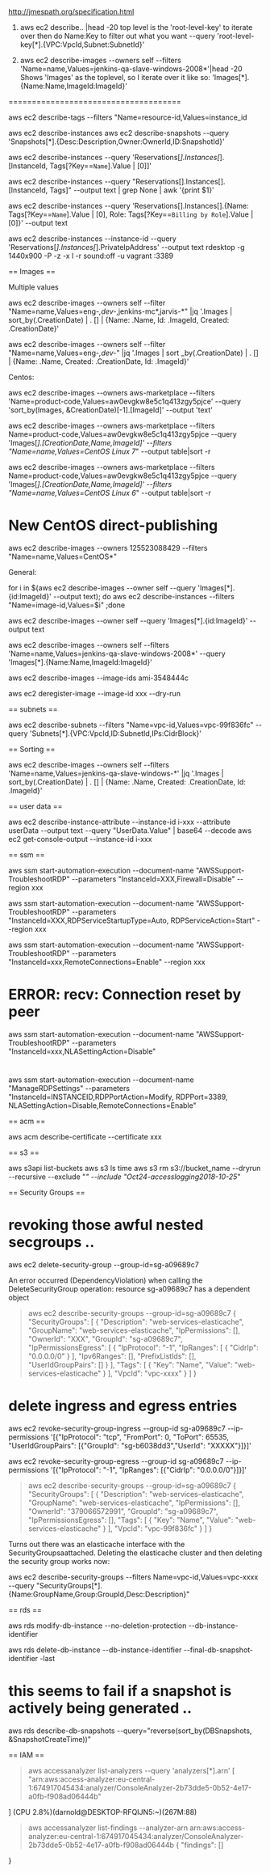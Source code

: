 http://jmespath.org/specification.html

1. aws ec2 describe.. |head -20
	top level is the 'root-level-key' to iterate over
	then do Name:Key to filter out what you want
	--query 'root-level-key[*].{VPC:VpcId,Subnet:SubnetId}'

2. aws ec2 describe-images --owners self --filters 'Name=name,Values=jenkins-qa-slave-windows-2008*'|head -20
Shows 'Images' as the toplevel, so I iterate over it like so:
'Images[*].{Name:Name,ImageId:ImageId}'

=====================================

aws ec2 describe-tags --filters "Name=resource-id,Values=instance_id

aws ec2 describe-instances
aws ec2 describe-snapshots --query 'Snapshots[*].{Desc:Description,Owner:OwnerId,ID:SnapshotId}'

aws ec2 describe-instances --query 'Reservations[*].Instances[*].[InstanceId, Tags[?Key==`Name`].Value | [0]]'

aws ec2 describe-instances --query "Reservations[].Instances[].[InstanceId, Tags]" --output text | grep None | awk '{print $1}'

aws ec2 describe-instances --query 'Reservations[].Instances[].{Name: Tags[?Key==`Name`].Value | [0], Role: Tags[?Key==`Billing by Role`].Value | [0]}' --output text

aws ec2 describe-instances --instance-id <instance> --query 'Reservations[*].Instances[*].PrivateIpAddress' --output text
rdesktop -g 1440x900 -P -z -x l -r sound:off -u vagrant <IP above>:3389

== Images ==

Multiple values

aws ec2 describe-images --owners self --filter "Name=name,Values=eng-*,dev-*,jenkins-mc*,jarvis-*" |jq '.Images | sort_by(.CreationDate) | . [] | {Name: .Name, Id: .ImageId, Created: .CreationDate}'

aws ec2 describe-images --owners self --filter "Name=name,Values=eng-*,dev-*" |jq '.Images | sort
_by(.CreationDate) | . [] | {Name: .Name, Created: .CreationDate, Id: .ImageId}'

Centos:

aws ec2 describe-images --owners aws-marketplace --filters 'Name=product-code,Values=aw0evgkw8e5c1q413zgy5pjce' --query 'sort_by(Images, &CreationDate)[-1].[ImageId]' --output 'text'

aws ec2 describe-images --owners aws-marketplace --filters Name=product-code,Values=aw0evgkw8e5c1q413zgy5pjce --query 'Images[*].[CreationDate,Name,ImageId]' --filters "Name=name,Values=CentOS Linux 7*"  --output table|sort -r

aws ec2 describe-images --owners aws-marketplace --filters Name=product-code,Values=aw0evgkw8e5c1q413zgy5pjce --query 'Images[*].[CreationDate,Name,ImageId]' --filters "Name=name,Values=CentOS Linux 6*"  --output table|sort -r

# New CentOS direct-publishing
aws ec2 describe-images --owners 125523088429  --filters "Name=name,Values=CentOS*"

General:

for i in $(aws ec2 describe-images --owner self --query 'Images[*].{id:ImageId}' --output text); do aws ec2 describe-instances --filters "Name=image-id,Values=$i" ;done

aws ec2 describe-images --owner self --query 'Images[*].{id:ImageId}' --output text

aws ec2 describe-images --owners self --filters 'Name=name,Values=jenkins-qa-slave-windows-2008*' --query 'Images[*].{Name:Name,ImageId:ImageId}'

aws ec2 describe-images --image-ids ami-3548444c

aws ec2 deregister-image --image-id xxx --dry-run

== subnets ==

aws ec2 describe-subnets --filters "Name=vpc-id,Values=vpc-99f836fc" --query 'Subnets[*].{VPC:VpcId,ID:SubnetId,IPs:CidrBlock}'

== Sorting ==

aws ec2 describe-images --owners self --filters 'Name=name,Values=jenkins-qa-slave-windows-*' |jq '.Images | sort_by(.CreationDate) | . [] | {Name: .Name, Created: .CreationDate, Id: .ImageId}'

== user data ==

aws ec2 describe-instance-attribute --instance-id i-xxx --attribute userData --output text --query "UserData.Value" | base64 --decode
aws ec2 get-console-output --instance-id i-xxx

== ssm ==

aws ssm start-automation-execution --document-name "AWSSupport-TroubleshootRDP" --parameters "InstanceId=XXX,Firewall=Disable" --region xxx

aws ssm start-automation-execution --document-name "AWSSupport-TroubleshootRDP" --parameters "InstanceId=XXX,RDPServiceStartupType=Auto, RDPServiceAction=Start" --region xxx

aws ssm start-automation-execution --document-name "AWSSupport-TroubleshootRDP" --parameters "InstanceId=xxx,RemoteConnections=Enable" --region xxx

# ERROR: recv: Connection reset by peer
aws ssm start-automation-execution --document-name "AWSSupport-TroubleshootRDP" --parameters "InstanceId=xxx,NLASettingAction=Disable"

#
aws ssm start-automation-execution --document-name "ManageRDPSettings" --parameters "InstanceId=INSTANCEID,RDPPortAction=Modify, RDPPort=3389, NLASettingAction=Disable,RemoteConnections=Enable"

== acm ==

aws acm describe-certificate --certificate xxx

== s3 ==

aws s3api list-buckets
aws s3 ls
time aws s3 rm s3://bucket_name --dryrun --recursive --exclude "*" --include "Oct24-accesslogging2018-10-25*"

== Security Groups ==

# revoking those awful nested secgroups ..

aws ec2 delete-security-group --group-id=sg-a09689c7

An error occurred (DependencyViolation) when calling the DeleteSecurityGroup operation: resource sg-a09689c7 has a dependent object

> aws ec2 describe-security-groups --group-id=sg-a09689c7
{
    "SecurityGroups": [
        {
            "Description": "web-services-elasticache",
            "GroupName": "web-services-elasticache",
            "IpPermissions": [],
            "OwnerId": "XXX",
            "GroupId": "sg-a09689c7",
            "IpPermissionsEgress": [
                {
                    "IpProtocol": "-1",
                    "IpRanges": [
                        {
                            "CidrIp": "0.0.0.0/0"
                        }
                    ],
                    "Ipv6Ranges": [],
                    "PrefixListIds": [],
                    "UserIdGroupPairs": []
                }
            ],
            "Tags": [
                {
                    "Key": "Name",
                    "Value": "web-services-elasticache"
                }
            ],
            "VpcId": "vpc-xxxx"
        }
    ]
}


# delete ingress and egress entries
aws ec2 revoke-security-group-ingress --group-id sg-a09689c7 --ip-permissions '[{"IpProtocol": "tcp", "FromPort": 0, "ToPort": 65535, "UserIdGroupPairs": [{"GroupId": "sg-b6038dd3","UserId": "XXXXX"}]}]'

 aws ec2 revoke-security-group-egress --group-id sg-a09689c7 --ip-permissions '[{"IpProtocol": "-1", "IpRanges": [{"CidrIp": "0.0.0.0/0"}]}]'

> aws ec2 describe-security-groups --group-id=sg-a09689c7
{
    "SecurityGroups": [
        {
            "Description": "web-services-elasticache",
            "GroupName": "web-services-elasticache",
            "IpPermissions": [],
            "OwnerId": "379066572991",
            "GroupId": "sg-a09689c7",
            "IpPermissionsEgress": [],
            "Tags": [
                {
                    "Key": "Name",
                    "Value": "web-services-elasticache"
                }
            ],
            "VpcId": "vpc-99f836fc"
        }
    ]
}

Turns out there was an elasticache interface with the SecurityGroupsaattached.  Deleting the elasticache cluster and then deleting
the security group works now:

aws ec2 describe-security-groups --filters Name=vpc-id,Values=vpc-xxxx --query "SecurityGroups[*].{Name:GroupName,Group:GroupId,Desc:Description}"

== rds ==

aws rds modify-db-instance --no-deletion-protection --db-instance-identifier <db-name>

aws rds delete-db-instance --db-instance-identifier <db-name> --final-db-snapshot-identifier <db-name>-last

# this seems to fail if a snapshot is actively being generated ..
aws rds describe-db-snapshots --query="reverse(sort_by(DBSnapshots, &SnapshotCreateTime))"

== IAM ==

> aws accessanalyzer list-analyzers --query 'analyzers[*].arn'
[
    "arn:aws:access-analyzer:eu-central-1:674917045434:analyzer/ConsoleAnalyzer-2b73dde5-0b52-4e17-a0fb-f908ad06444b"

]
(CPU 2.8%)(darnold@DESKTOP-RFQIJN5:~)(267M:88)
> aws accessanalyzer list-findings --analyzer-arn arn:aws:access-analyzer:eu-central-1:674917045434:analyzer/ConsoleAnalyzer-2b73dde5-0b52-4e17-a0fb-f908ad06444b
{
    "findings": []

}

